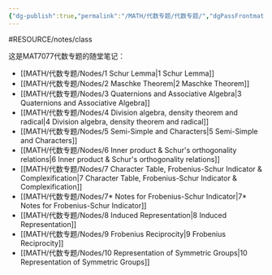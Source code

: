 ```yaml
---
{"dg-publish":true,"permalink":"/MATH/代数专题/代数专题/","dgPassFrontmatter":true}
---
```


#RESOURCE/notes/class 

这是MAT7077代数专题的随堂笔记：

- [[MATH/代数专题/Nodes/1 Schur Lemma\|1 Schur Lemma]]
- [[MATH/代数专题/Nodes/2 Maschke Theorem\|2 Maschke Theorem]]
- [[MATH/代数专题/Nodes/3 Quaternions and Associative Algebra\|3 Quaternions and Associative Algebra]]
- [[MATH/代数专题/Nodes/4 Division algebra, density theorem and radical\|4 Division algebra, density theorem and radical]]
- [[MATH/代数专题/Nodes/5 Semi-Simple and Characters\|5 Semi-Simple and Characters]]
- [[MATH/代数专题/Nodes/6 Inner product & Schur's orthogonality relations\|6 Inner product & Schur's orthogonality relations]]
- [[MATH/代数专题/Nodes/7 Character Table, Frobenius-Schur Indicator & Complexification\|7 Character Table, Frobenius-Schur Indicator & Complexification]]
- [[MATH/代数专题/Nodes/7* Notes for Frobenius-Schur Indicator\|7* Notes for Frobenius-Schur Indicator]]
- [[MATH/代数专题/Nodes/8 Induced Representation\|8 Induced Representation]]
- [[MATH/代数专题/Nodes/9 Frobenius Reciprocity\|9 Frobenius Reciprocity]]
- [[MATH/代数专题/Nodes/10 Representation of Symmetric Groups\|10 Representation of Symmetric Groups]]

